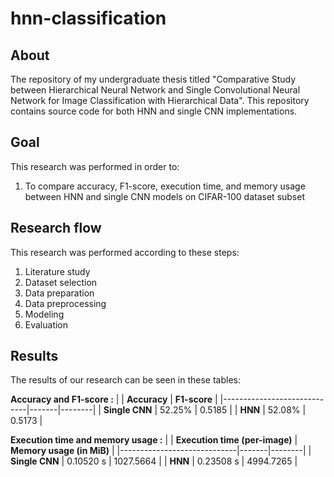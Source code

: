 # hnn-classification

## About
The repository of my undergraduate thesis titled "Comparative Study between Hierarchical Neural Network and Single Convolutional Neural Network for Image Classification with Hierarchical Data". This repository contains source code for both HNN and single CNN implementations.

## Goal
This research was performed in order to:
1. To compare accuracy, F1-score, execution time, and memory usage between HNN and single CNN models on CIFAR-100 dataset subset

## Research flow
This research was performed according to these steps:
1. Literature study
2. Dataset selection
3. Data preparation
4. Data preprocessing
5. Modeling
6. Evaluation

## Results
The results of our research can be seen in these tables:

**Accuracy and F1-score :**
|                             | **Accuracy** | **F1-score** |
|-----------------------------|-------|--------|
| **Single CNN** | 52.25% | 0.5185  |
| **HNN**         | 52.08% | 0.5173  |

**Execution time and memory usage :**
|                             | **Execution time (per-image)** | **Memory usage (in MiB)** |
|-----------------------------|-------|--------|
| **Single CNN** | 0.10520 s | 1027.5664  |
| **HNN**         | 0.23508 s | 4994.7265  |
